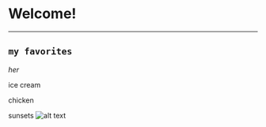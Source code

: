 # Welcome!
---
`my favorites`
---

*her*

ice cream

chicken

sunsets
![alt text](https://images.unsplash.com/photo-1604725333736-1f962a6218d0?ixlib=rb-4.0.3&ixid=MnwxMjA3fDB8MHxzZWFyY2h8Mnx8YmVhdXRpZnVsJTIwc3Vuc2V0fGVufDB8fDB8fA%3D%3D&w=1000&q=80)


